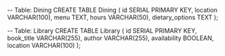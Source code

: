 -- Table: Dining
CREATE TABLE Dining (
  id SERIAL PRIMARY KEY,
  location VARCHAR(100),
  menu TEXT,
  hours VARCHAR(50),
  dietary_options TEXT
);

-- Table: Library
CREATE TABLE Library (
  id SERIAL PRIMARY KEY,
  book_title VARCHAR(255),
  author VARCHAR(255),
  availability BOOLEAN,
  location VARCHAR(100)
);
